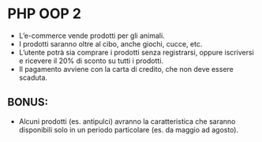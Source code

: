 # PHP OOP 2
- L’e-commerce vende prodotti per gli animali.
- I prodotti saranno oltre al cibo, anche giochi, cucce, etc.
- L’utente potrà sia comprare i prodotti senza registrarsi, oppure iscriversi e ricevere il 20% di sconto su tutti i prodotti.
- Il pagamento avviene con la carta di credito, che non deve essere scaduta.

## BONUS:
- Alcuni prodotti (es. antipulci) avranno la caratteristica che saranno disponibili solo in un periodo particolare (es. da maggio ad agosto).